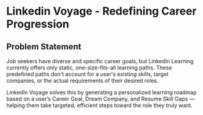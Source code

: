 # Linkedin Voyage - Redefining Career Progression

## Problem Statement
Job seekers have diverse and specific career goals, but LinkedIn Learning currently offers only static, one-size-fits-all learning paths. These predefined paths don't account for a user's existing skills, target companies, or the actual requirements of their desired roles.

LinkedIn Voyage solves this by generating a personalized learning roadmap based on a user’s Career Goal, Dream Company, and Resume Skill Gaps — helping them take targeted, efficient steps toward the role they truly want.